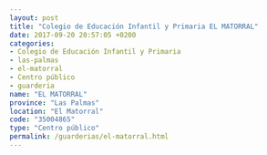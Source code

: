 ```yaml
---
layout: post
title: "Colegio de Educación Infantil y Primaria EL MATORRAL"
date: 2017-09-20 20:57:05 +0200
categories:
- Colegio de Educación Infantil y Primaria
- las-palmas
- el-matorral
- Centro público
- guarderia
name: "EL MATORRAL"
province: "Las Palmas"
location: "El Matorral"
code: "35004865"
type: "Centro público"
permalink: /guarderias/el-matorral.html
---
```

